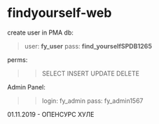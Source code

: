 # findyourself-web
create user in PMA
db:
> user: **fy_user**
> pass: **find_yourselfSPDB1265**

perms:
>> SELECT
>> INSERT
>> UPDATE
>> DELETE

Admin Panel:
>> login: fy_admin
>> pass: fy_admin1567


01.11.2019 - ОПЕНСУРС ХУЛЕ

